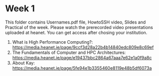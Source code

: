 # Week 1

This folder contains Usernames.pdf file, HowtoSSH video, Slides and Practical of the week. Please watch the prerecorded video presentations uploaded at heanet. You can get access after chosing your institution.

1. What is High Performance Computing?: https://media.heanet.ie/page/9ccf3d28a22b4b14840edc809e8c69ef
2. The Fundamentals of Computer and HPC Architectures: https://media.heanet.ie/page/e19437bbc2864a67aaa7e62e1a0f9a8c
3. About Kay: https://media.heanet.ie/page/5fe94e1b3355460e8119e48b5df6073a
